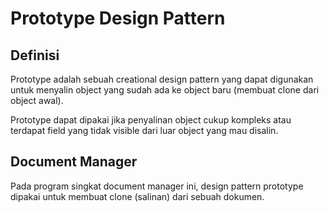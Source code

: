 # Prototype Design Pattern
## Definisi
Prototype adalah sebuah creational design pattern yang dapat digunakan untuk menyalin object yang sudah ada ke object baru (membuat clone dari object awal).

Prototype dapat dipakai jika penyalinan object cukup kompleks atau terdapat field yang tidak visible dari luar object yang mau disalin.

## Document Manager
Pada program singkat document manager ini, design pattern prototype dipakai untuk membuat clone (salinan) dari sebuah dokumen. 
